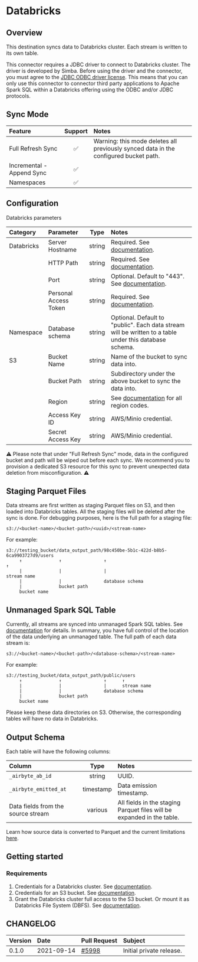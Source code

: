# Databricks

## Overview

This destination syncs data to Databricks cluster. Each stream is written to its own table.

This connector requires a JDBC driver to connect to Databricks cluster. The driver is developed by Simba. Before using the driver and the connector, you must agree to the [JDBC ODBC driver license](https://databricks.com/jdbc-odbc-driver-license). This means that you can only use this connector to connector third party applications to Apache Spark SQL within a Databricks offering using the ODBC and/or JDBC protocols.

## Sync Mode

| Feature | Support | Notes |
| :--- | :---: | :--- |
| Full Refresh Sync | ✅ | Warning: this mode deletes all previously synced data in the configured bucket path. |
| Incremental - Append Sync | ✅ | |
| Namespaces | ✅ | |

## Configuration

Databricks parameters

| Category | Parameter | Type | Notes |
| :--- | :--- | :---: | :--- |
| Databricks | Server Hostname | string | Required. See [documentation](https://docs.databricks.com/integrations/bi/jdbc-odbc-bi.html#get-server-hostname-port-http-path-and-jdbc-url). |
| | HTTP Path | string | Required. See [documentation](https://docs.databricks.com/integrations/bi/jdbc-odbc-bi.html#get-server-hostname-port-http-path-and-jdbc-url). |
| | Port | string | Optional. Default to "443". See [documentation](https://docs.databricks.com/integrations/bi/jdbc-odbc-bi.html#get-server-hostname-port-http-path-and-jdbc-url). |
| | Personal Access Token | string | Required. See [documentation](https://docs.databricks.com/sql/user/security/personal-access-tokens.html). |
| Namespace | Database schema | string | Optional. Default to "public". Each data stream will be written to a table under this database schema. |
| S3 | Bucket Name | string | Name of the bucket to sync data into. |
| | Bucket Path | string | Subdirectory under the above bucket to sync the data into. |
| | Region | string | See [documentation](https://docs.aws.amazon.com/AWSEC2/latest/UserGuide/using-regions-availability-zones.html#concepts-available-regions) for all region codes. |
| | Access Key ID | string | AWS/Minio credential. |
| | Secret Access Key | string | AWS/Minio credential. |

⚠️ Please note that under "Full Refresh Sync" mode, data in the configured bucket and path will be wiped out before each sync. We recommend you to provision a dedicated S3 resource for this sync to prevent unexpected data deletion from misconfiguration. ⚠️

## Staging Parquet Files

Data streams are first written as staging Parquet files on S3, and then loaded into Databricks tables. All the staging files will be deleted after the sync is done. For debugging purposes, here is the full path for a staging file:

```
s3://<bucket-name>/<bucket-path>/<uuid>/<stream-name>
```

For example:

```
s3://testing_bucket/data_output_path/98c450be-5b1c-422d-b8b5-6ca9903727d9/users
     ↑              ↑                ↑                                    ↑
     |              |                |                                    stream name
     |              |                database schema
     |              bucket path
     bucket name
```


## Unmanaged Spark SQL Table

Currently, all streams are synced into unmanaged Spark SQL tables. See [documentation](https://docs.databricks.com/data/tables.html#managed-and-unmanaged-tables) for details. In summary, you have full control of the location of the data underlying an unmanaged table. The full path of each data stream is:

```
s3://<bucket-name>/<bucket-path>/<database-schema>/<stream-name>
```

For example:

```
s3://testing_bucket/data_output_path/public/users
     ↑              ↑                ↑      ↑
     |              |                |      stream name
     |              |                database schema
     |              bucket path
     bucket name
```

Please keep these data directories on S3. Otherwise, the corresponding tables will have no data in Databricks.

## Output Schema

Each table will have the following columns:

| Column | Type | Notes |
| :--- | :---: | :--- |
| `_airbyte_ab_id` | string | UUID. |
| `_airbyte_emitted_at` | timestamp | Data emission timestamp. |
| Data fields from the source stream | various | All fields in the staging Parquet files will be expanded in the table. |

Learn how source data is converted to Parquet and the current limitations [here](https://docs.airbyte.io/integrations/destinations/s3#data-schema).

## Getting started

### Requirements

1. Credentials for a Databricks cluster. See [documentation](https://docs.databricks.com/clusters/create.html).
2. Credentials for an S3 bucket. See [documentation](https://docs.aws.amazon.com/general/latest/gr/aws-sec-cred-types.html#access-keys-and-secret-access-keys).
3. Grant the Databricks cluster full access to the S3 bucket. Or mount it as Databricks File System (DBFS). See [documentation](https://docs.databricks.com/data/data-sources/aws/amazon-s3.html).

## CHANGELOG

| Version | Date | Pull Request | Subject |
| :--- | :---  | :--- | :--- |
| 0.1.0 | 2021-09-14 | [#5998](https://github.com/airbytehq/airbyte/pull/5998) | Initial private release. |
